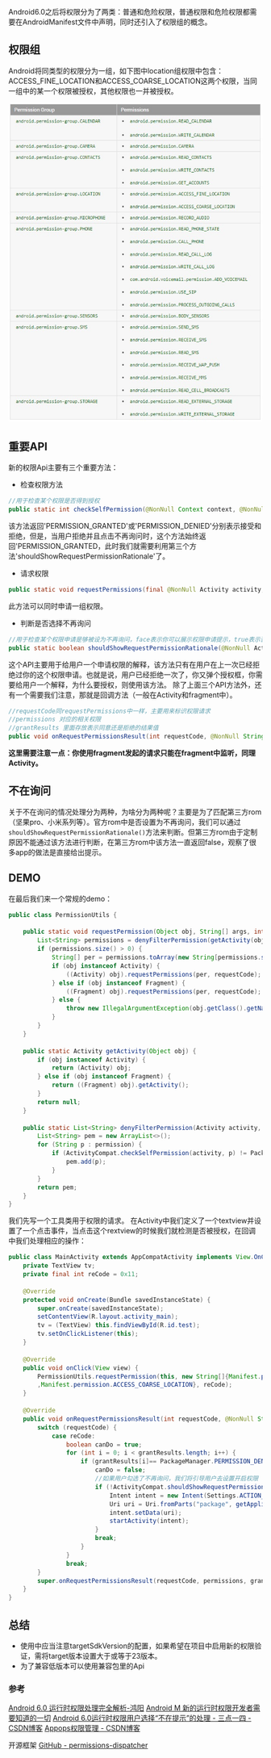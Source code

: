 Android6.0之后将权限分为了两类：普通和危险权限，普通权限和危险权限都需要在AndroidManifest文件中声明，同时还引入了权限组的概念。

## 权限组

Android将同类型的权限分为一组，如下图中location组权限中包含：ACCESS_FINE_LOCATION和ACCESS_COARSE_LOCATION这两个权限，当同一组中的某一个权限被授权，其他权限也一并被授权。

![](./_image/2019-04-03-10-36-11.jpg)

## 重要API
新的权限Api主要有三个重要方法：
- 检查权限方法
```java
//用于检查某个权限是否得到授权
public static int checkSelfPermission(@NonNull Context context, @NonNull String permission);
```
该方法返回'PERMISSION_GRANTED'或'PERMISSION_DENIED'分别表示接受和拒绝，但是，当用户拒绝并且点击不再询问时，这个方法始终返回'PERMISSION_GRANTED，此时我们就需要利用第三个方法'shouldShowRequestPermissionRationale'了。
- 请求权限
```java
public static void requestPermissions(final @NonNull Activity activity, final @NonNull String[] permissions, final @IntRange(from = 0) int requestCode)
```
此方法可以同时申请一组权限。
- 判断是否选择不再询问
```java
//用于检查某个权限申请是够被设为不再询问，face表示你可以展示权限申请提示，true表示否
public static boolean shouldShowRequestPermissionRationale(@NonNull Activity activity, @NonNull String permission)
```
这个API主要用于给用户一个申请权限的解释，该方法只有在用户在上一次已经拒绝过你的这个权限申请。也就是说，用户已经拒绝一次了，你又弹个授权框，你需要给用户一个解释，为什么要授权，则使用该方法。
除了上面三个API方法外，还有一个需要我们注意，那就是回调方法（一般在Activity和fragment中）。
```java
//requestCode同requestPermissions中一样，主要用来标识权限请求
//permissions 对应的相关权限
//grantResults 里面存放表示同意还是拒绝的结果值
public void onRequestPermissionsResult(int requestCode, @NonNull String[] permissions,@NonNull int[] grantResults)
```
**这里需要注意一点：你使用fragment发起的请求只能在fragment中监听，同理Activity。**
## 不在询问
关于不在询问的情况处理分为两种，为啥分为两种呢？主要是为了匹配第三方rom（坚果pro、小米系列等）。官方rom中是否设置为不再询问，我们可以通过`shouldShowRequestPermissionRationale()`方法来判断。但第三方rom由于定制原因不能通过该方法进行判断，在第三方rom中该方法一直返回false，观察了很多app的做法是直接给出提示。
## DEMO
在最后我们来一个常规的demo：
```java
public class PermissionUtils {

    public static void requestPermission(Object obj, String[] args, int requestCode) {
        List<String> permissions = denyFilterPermission(getActivity(obj), args);
        if (permissions.size() > 0) {
            String[] per = permissions.toArray(new String[permissions.size()]);
            if (obj instanceof Activity) {
                ((Activity) obj).requestPermissions(per, requestCode);
            } else if (obj instanceof Fragment) {
                ((Fragment) obj).requestPermissions(per, requestCode);
            } else {
                throw new IllegalArgumentException(obj.getClass().getName() + " is not supported");
            }
        }
    }

    public static Activity getActivity(Object obj) {
        if (obj instanceof Activity) {
            return (Activity) obj;
        } else if (obj instanceof Fragment) {
            return ((Fragment) obj).getActivity();
        }
        return null;
    }
    
    public static List<String> denyFilterPermission(Activity activity, String... permission) {
        List<String> pem = new ArrayList<>();
        for (String p : permission) {
            if (ActivityCompat.checkSelfPermission(activity, p) != PackageManager.PERMISSION_GRANTED) {
                pem.add(p);
            }
        }
        return pem;
    }
}
```
我们先写一个工具类用于权限的请求。
在Activity中我们定义了一个textview并设置了一个点击事件，当点击这个rextview的时候我们就检测是否被授权，在回调中我们处理相应的操作：
```java
public class MainActivity extends AppCompatActivity implements View.OnClickListener {
    private TextView tv;
    private final int reCode = 0x11;

    @Override
    protected void onCreate(Bundle savedInstanceState) {
        super.onCreate(savedInstanceState);
        setContentView(R.layout.activity_main);
        tv = (TextView) this.findViewById(R.id.test);
        tv.setOnClickListener(this);
    }

    @Override
    public void onClick(View view) {
        PermissionUtils.requestPermission(this, new String[]{Manifest.permission.ACCESS_FINE_LOCATION
        ,Manifest.permission.ACCESS_COARSE_LOCATION}, reCode);
    }

    @Override
    public void onRequestPermissionsResult(int requestCode, @NonNull String[] permissions, @NonNull int[] grantResults) {
        switch (requestCode) {
            case reCode:
                boolean canDo = true;
                for (int i = 0; i < grantResults.length; i++) {
                    if (grantResults[i]== PackageManager.PERMISSION_DENIED){
                        canDo = false;
                        //如果用户勾选了不再询问，我们将引导用户去设置开启权限
                        if (!ActivityCompat.shouldShowRequestPermissionRationale(this,permissions[i])) {
                            Intent intent = new Intent(Settings.ACTION_APPLICATION_DETAILS_SETTINGS);
                            Uri uri = Uri.fromParts("package", getApplicationContext().getPackageName(), null);
                            intent.setData(uri);
                            startActivity(intent);
                        }
                        break;
                    }
                }
                break;
        }
        super.onRequestPermissionsResult(requestCode, permissions, grantResults);
    }
}
```

## 总结
- 使用中应当注意targetSdkVersion的配置，如果希望在项目中启用新的权限验证，需将target版本设置大于或等于23版本。
- 为了兼容低版本可以使用兼容包里的Api

### 参考
[ Android 6.0 运行时权限处理完全解析-鸿阳](http://blog.csdn.net/lmj623565791/article/details/50709663)
[Android M 新的运行时权限开发者需要知道的一切](http://www.jcodecraeer.com/a/anzhuokaifa/androidkaifa/2015/0830/3387.html)
[Android 6.0运行时权限用户选择“不在提示”的处理 - 三点一四        - CSDN博客](http://blog.csdn.net/u012719153/article/details/66132337)
[Appops权限管理 - CSDN博客](http://blog.csdn.net/liu1314you/article/details/52057669)

开源框架
[GitHub - permissions-dispatcher](https://github.com/permissions-dispatcher/PermissionsDispatcher)